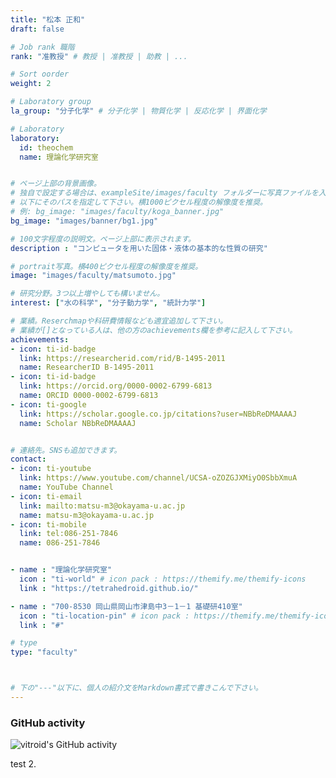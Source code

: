 ```yaml
---
title: "松本 正和"
draft: false

# Job rank 職階
rank: "准教授" # 教授 | 准教授 | 助教 | ...

# Sort oorder
weight: 2

# Laboratory group
la_group: "分子化学" # 分子化学 | 物質化学 | 反応化学 | 界面化学

# Laboratory
laboratory:
  id: theochem
  name: 理論化学研究室


# ページ上部の背景画像。
# 独自で設定する場合は、exampleSite/images/faculty フォルダーに写真ファイルを入れ、
# 以下にそのパスを指定して下さい。横1000ピクセル程度の解像度を推奨。
# 例: bg_image: "images/faculty/koga_banner.jpg"
bg_image: "images/banner/bg1.jpg"

# 100文字程度の説明文。ページ上部に表示されます。
description : "コンピュータを用いた固体・液体の基本的な性質の研究"

# portrait写真。横400ピクセル程度の解像度を推奨。
image: "images/faculty/matsumoto.jpg"

# 研究分野。3つ以上増やしても構いません。
interest: ["水の科学", "分子動力学", "統計力学"]

# 業績。Reserchmapや科研費情報なども適宜追加して下さい。
# 業績が[]となっている人は、他の方のachievements欄を参考に記入して下さい。
achievements:
- icon: ti-id-badge
  link: https://researcherid.com/rid/B-1495-2011
  name: ResearcherID B-1495-2011
- icon: ti-id-badge
  link: https://orcid.org/0000-0002-6799-6813
  name: ORCID 0000-0002-6799-6813
- icon: ti-google
  link: https://scholar.google.co.jp/citations?user=NBbReDMAAAAJ
  name: Scholar NBbReDMAAAAJ


# 連絡先。SNSも追加できます。
contact:
- icon: ti-youtube
  link: https://www.youtube.com/channel/UCSA-oZOZGJXMiyO0SbbXmuA
  name: YouTube Channel
- icon: ti-email
  link: mailto:matsu-m3@okayama-u.ac.jp
  name: matsu-m3@okayama-u.ac.jp
- icon: ti-mobile
  link: tel:086-251-7846
  name: 086-251-7846


- name : "理論化学研究室"
  icon : "ti-world" # icon pack : https://themify.me/themify-icons
  link : "https://tetrahedroid.github.io/"

- name : "700-8530 岡山県岡山市津島中3－1－1 基礎研410室"
  icon : "ti-location-pin" # icon pack : https://themify.me/themify-icons
  link : "#"

# type
type: "faculty"



# 下の"---"以下に、個人の紹介文をMarkdown書式で書きこんで下さい。
---
```


### GitHub activity

![vitroid's GitHub activity](http://ghchart.rshah.org/vitroid)

test 2.

